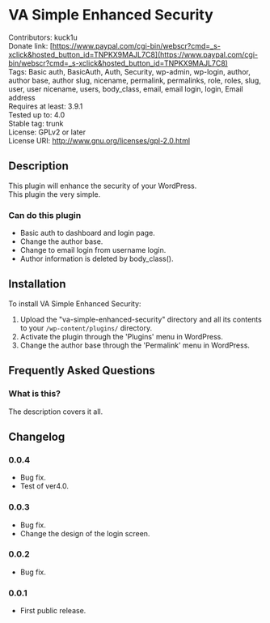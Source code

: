 VA Simple Enhanced Security
====================
Contributors: kuck1u  
Donate link: [https://www.paypal.com/cgi-bin/webscr?cmd=_s-xclick&hosted_button_id=TNPKX9MAJL7C8](https://www.paypal.com/cgi-bin/webscr?cmd=_s-xclick&hosted_button_id=TNPKX9MAJL7C8)  
Tags: Basic auth, BasicAuth, Auth, Security, wp-admin, wp-login, author, author base, author slug, nicename, permalink, permalinks, role, roles, slug, user, user nicename, users, body_class, email, email login, login, Email address  
Requires at least: 3.9.1  
Tested up to: 4.0  
Stable tag: trunk  
License: GPLv2 or later  
License URI: http://www.gnu.org/licenses/gpl-2.0.html

## Description

This plugin will enhance the security of your WordPress.    
This plugin the very simple.

### Can do this plugin

* Basic auth to dashboard and login page.
* Change the author base.
* Change to email login from username login.
* Author information is deleted by body_class().

## Installation

To install VA Simple Enhanced Security:

1. Upload the "va-simple-enhanced-security" directory and all its contents to your `/wp-content/plugins/` directory.
2. Activate the plugin through the 'Plugins' menu in WordPress.
3. Change the author base through the 'Permalink' menu in WordPress.

## Frequently Asked Questions

### What is this?

The description covers it all.

## Changelog

### 0.0.4
* Bug fix.
* Test of ver4.0.

### 0.0.3
* Bug fix.
* Change the design of the login screen.

### 0.0.2
* Bug fix.

### 0.0.1
* First public release.


